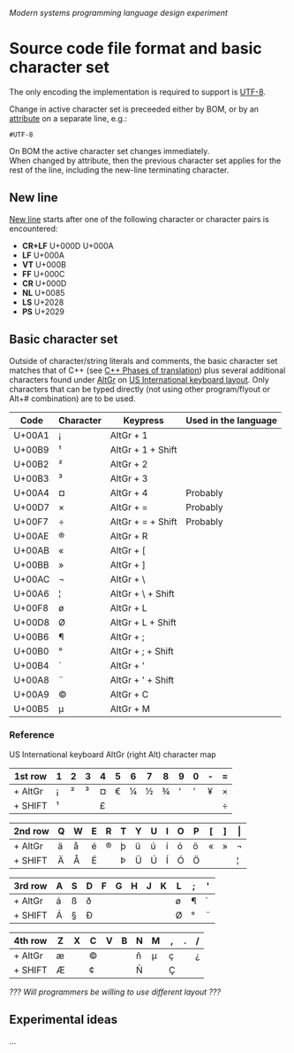 ﻿*Modern systems programming language design experiment*
# Source code file format and basic character set

The only encoding the implementation is required to support is [UTF-8](https://en.wikipedia.org/wiki/UTF-8).

Change in active character set is preceeded either by BOM, or by an [attribute](attributes.md) on a separate line, e.g.:

    #UTF-8

On BOM the active character set changes immediately.  
When changed by attribute, then the previous character set applies for the rest of the line, including the new-line terminating character.

## New line

[New line](https://en.wikipedia.org/wiki/Newline) starts after one of the following character or character pairs is encountered:

* **CR+LF** U+000D U+000A
* **LF** U+000A
* **VT** U+000B
* **FF** U+000C
* **CR** U+000D
* **NL** U+0085
* **LS** U+2028
* **PS** U+2029

## Basic character set

Outside of character/string literals and comments, the basic character set matches that of C++ (see [C++ Phases of translation](https://en.cppreference.com/w/cpp/language/translation_phases)) plus several additional characters found under [AltGr](https://en.wikipedia.org/wiki/AltGr_key) on [US International keyboard layout](https://en.wikipedia.org/wiki/QWERTY#US-International). Only characters that can be typed directly (not using other program/flyout or Alt+# combination) are to be used.

Code | Character | Keypress | Used in the language
-|-|-|-
U+00A1 | ¡ | AltGr + 1
U+00B9 | ¹ | AltGr + 1 + Shift
U+00B2 | ² | AltGr + 2
U+00B3 | ³ | AltGr + 3
U+00A4 | ¤ | AltGr + 4 | Probably
U+00D7 | × | AltGr + = | Probably
U+00F7 | ÷ | AltGr + = + Shift | Probably
U+00AE | ® | AltGr + R
U+00AB | « | AltGr + [
U+00BB | » | AltGr + ]
U+00AC | ¬ | AltGr + \
U+00A6 | ¦ | AltGr + \ + Shift
U+00F8 | ø | AltGr + L
U+00D8 | Ø | AltGr + L + Shift
U+00B6 | ¶ | AltGr + ;
U+00B0 | ° | AltGr + ; + Shift
U+00B4 | ´ | AltGr + '
U+00A8 | ¨ | AltGr + ' + Shift
U+00A9 | © | AltGr + C
U+00B5 | µ | AltGr + M

### Reference

US International keyboard AltGr (right Alt) character map

1st row|1|2|3|4|5|6|7|8|9|0|-|=
-|-|-|-|-|-|-|-|-|-|-|-|-
 \+ AltGr  | ¡ | ² | ³ | ¤ | € | ¼ | ½ | ¾ | ‘ | ’ | ¥ | ×
 \+ SHIFT  | ¹ |   |   | £ |   |   |   |   |   |   |   | ÷

**2nd row**|Q|W|E|R|T|Y|U|I|O|P|[|]|\|
-|-|-|-|-|-|-|-|-|-|-|-|-|-
 \+ AltGr  | ä | å | é | ® | þ | ü | ú | í | ó | ö | « | » | ¬
 \+ SHIFT  | Ä | Å | É |   | Þ | Ü | Ú | Í | Ó | Ö |   |   | ¦

**3rd row**|A|S|D|F|G|H|J|K|L|;|'
-|-|-|-|-|-|-|-|-|-|-|-
 \+ AltGr  | á | ß | ð | | | | | | ø | ¶ | ´
 \+ SHIFT  | Á | § | Ð | | | | | | Ø | ° | ¨

**4th row** |Z|X|C|V|B|N|M|,|.|/
-|-|-|-|-|-|-|-|-|-|-
 \+ AltGr  | æ | | © | | | ñ | µ | ç | | ¿ | 
 \+ SHIFT  | Æ | | ¢ | | | Ñ |   | Ç | |   | 

*??? Will programmers be willing to use different layout ???*

## Experimental ideas

...

